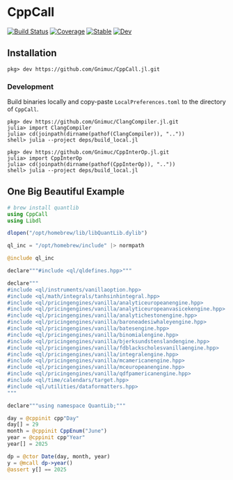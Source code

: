 # CppCall

[![Build Status](https://github.com/Gnimuc/CppCall.jl/actions/workflows/CI.yml/badge.svg?branch=main)](https://github.com/Gnimuc/CppCall.jl/actions/workflows/CI.yml?query=branch%3Amain)
[![Coverage](https://codecov.io/gh/Gnimuc/CppCall.jl/branch/main/graph/badge.svg)](https://codecov.io/gh/Gnimuc/CppCall.jl)
[![Stable](https://img.shields.io/badge/docs-stable-blue.svg)](https://Gnimuc.github.io/CppCall.jl/stable/)
[![Dev](https://img.shields.io/badge/docs-dev-blue.svg)](https://Gnimuc.github.io/CppCall.jl/dev/)

## Installation

```
pkg> dev https://github.com/Gnimuc/CppCall.jl.git
```

### Development

Build binaries locally and copy-paste `LocalPreferences.toml` to the directory of `CppCall`.

```
pkg> dev https://github.com/Gnimuc/ClangCompiler.jl.git
julia> import ClangCompiler
julia> cd(joinpath(dirname(pathof(ClangCompiler)), ".."))
shell> julia --project deps/build_local.jl
```

```
pkg> dev https://github.com/Gnimuc/CppInterOp.jl.git
julia> import CppInterOp
julia> cd(joinpath(dirname(pathof(CppInterOp)), ".."))
shell> julia --project deps/build_local.jl
```

## One Big Beautiful Example

```julia
# brew install quantlib
using CppCall
using Libdl

dlopen("/opt/homebrew/lib/libQuantLib.dylib")

ql_inc = "/opt/homebrew/include" |> normpath

@include ql_inc

declare"""#include <ql/qldefines.hpp>"""

declare"""
#include <ql/instruments/vanillaoption.hpp>
#include <ql/math/integrals/tanhsinhintegral.hpp>
#include <ql/pricingengines/vanilla/analyticeuropeanengine.hpp>
#include <ql/pricingengines/vanilla/analyticeuropeanvasicekengine.hpp>
#include <ql/pricingengines/vanilla/analytichestonengine.hpp>
#include <ql/pricingengines/vanilla/baroneadesiwhaleyengine.hpp>
#include <ql/pricingengines/vanilla/batesengine.hpp>
#include <ql/pricingengines/vanilla/binomialengine.hpp>
#include <ql/pricingengines/vanilla/bjerksundstenslandengine.hpp>
#include <ql/pricingengines/vanilla/fdblackscholesvanillaengine.hpp>
#include <ql/pricingengines/vanilla/integralengine.hpp>
#include <ql/pricingengines/vanilla/mcamericanengine.hpp>
#include <ql/pricingengines/vanilla/mceuropeanengine.hpp>
#include <ql/pricingengines/vanilla/qdfpamericanengine.hpp>
#include <ql/time/calendars/target.hpp>
#include <ql/utilities/dataformatters.hpp>
"""

declare"""using namespace QuantLib;"""

day = @cppinit cpp"Day"
day[] = 29
month = @cppinit CppEnum("June")
year = @cppinit cpp"Year"
year[] = 2025

dp = @ctor Date(day, month, year)
y = @mcall dp->year()
@assert y[] == 2025
```